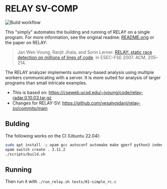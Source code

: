 # RELAY SV-COMP

![Build workflow](https://github.com/vesalvojdani/relay-sv/actions/workflows/build.yml/badge.svg)

This "simply" automates the building and running of RELAY on a single program. For more information, see the original readme: [README.orig](README.orig) or the paper on RELAY: 

> Jan Wen Voung, Ranjit Jhala, and Sorin Lerner. [RELAY: static race detection on millions of lines of code](https://dl.acm.org/doi/10.1145/1287624.1287654). In ESEC-FSE 2007. ACM, 205–214. 

The RELAY analyzer implements summary-based analysis using multiple workers communicating with a server.
It is more suited for analysis of larger programs than small intricate examples. 

* This is based on: https://cseweb.ucsd.edu/~jvoung/code/relay-radar.0.10.03.tar.gz
* Changes for RELAY-SV: https://github.com/vesalvojdani/relay-sv/commits/main

## Bulding

The following works on the CI (Ubuntu 22.04):

```bash
sudo apt install -y opam gcc autoconf automake make gperf python3 indent flex libfl-dev bison
opam switch create . 3.11.2
./scripts/build.sh
```

## Running

Then run it with `./run_relay.sh tests/01-simple_rc.c`
